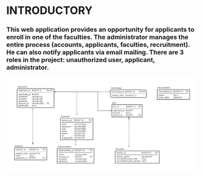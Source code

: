 <h1>INTRODUCTORY</h1>
<h3>This web application provides an opportunity for applicants to enroll in one of the faculties. The administrator manages the entire process (accounts, applicants, faculties, recruitment). He can also notify applicants via email mailing. There are 3 roles in the project: unauthorized user, applicant, administrator.</h3>


![Image alt](https://github.com/MaksimShubelko/epam-course/blob/master/Diagram_24_02_2022_16_29.jpeg)
